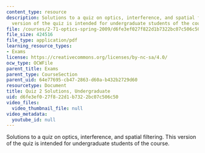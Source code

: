 ```yaml
---
content_type: resource
description: Solutions to a quiz on optics, interference, and spatial filtering.  This
  version of the quiz is intended for undergraduate students of the course.
file: /courses/2-71-optics-spring-2009/d6fe3ef027f822d1b7322bc07c506c50_MIT2_71S09_uquiz2_sol.pdf
file_size: 424516
file_type: application/pdf
learning_resource_types:
- Exams
license: https://creativecommons.org/licenses/by-nc-sa/4.0/
ocw_type: OCWFile
parent_title: Exams
parent_type: CourseSection
parent_uid: 64e77695-cb47-2863-d60a-b432b2729d60
resourcetype: Document
title: Quiz 2 Solutions, Undergraduate
uid: d6fe3ef0-27f8-22d1-b732-2bc07c506c50
video_files:
  video_thumbnail_file: null
video_metadata:
  youtube_id: null
---
```

Solutions to a quiz on optics, interference, and spatial filtering.  This version of the quiz is intended for undergraduate students of the course.